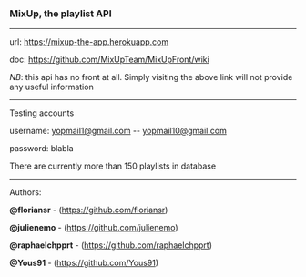### MixUp, the playlist API

* * *
url: https://mixup-the-app.herokuapp.com

doc: https://github.com/MixUpTeam/MixUpFront/wiki

_NB_: this api has no front at all. Simply visiting the above link will not provide any useful information 

* * *

Testing accounts

username: yopmail1@gmail.com -- yopmail10@gmail.com

password: blabla

There are currently more than 150 playlists in database

* * *

Authors: 

**@floriansr** - (https://github.com/floriansr)

**@julienemo** - (https://github.com/julienemo)

**@raphaelchpprt** - (https://github.com/raphaelchpprt)

**@Yous91** - (https://github.com/Yous91)